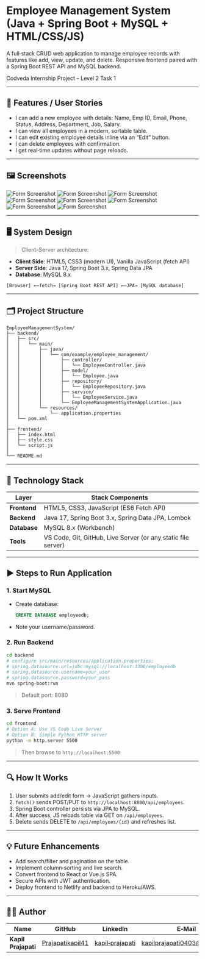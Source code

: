 # Employee Management System (Java + Spring Boot + MySQL + HTML/CSS/JS)  
A full‑stack CRUD web application to manage employee records with features like add, view, update, and delete. Responsive frontend paired with a Spring Boot REST API and MySQL backend.

Codveda Internship Project – Level 2 Task 1

---

## 🔧 Features / User Stories

- I can add a new employee with details: Name, Emp ID, Email, Phone, Status, Address, Department, Job, Salary.  
- I can view all employees in a modern, sortable table.  
- I can edit existing employee details inline via an “Edit” button.  
- I can delete employees with confirmation.  
- I get real‑time updates without page reloads.  

---

## 🖼️ Screenshots
   ![Form Screenshot](https://github.com/Prajapatikapil41/employee-management-system/blob/main/Images/Screenshot%20(153).png)
   ![Form Screenshot](https://github.com/Prajapatikapil41/employee-management-system/blob/main/Images/Screenshot%20(154).png)
   ![Form Screenshot](https://github.com/Prajapatikapil41/employee-management-system/blob/main/Images/Screenshot%20(155).png)
   ![Form Screenshot](https://github.com/Prajapatikapil41/employee-management-system/blob/main/Images/Screenshot%20(156).png)
   ![Form Screenshot](https://github.com/Prajapatikapil41/employee-management-system/blob/main/Images/Screenshot%20(157).png)
   ![Form Screenshot](https://github.com/Prajapatikapil41/employee-management-system/blob/main/Images/Screenshot%20(158).png)
   ![Form Screenshot](https://github.com/Prajapatikapil41/employee-management-system/blob/main/Images/Screenshot%20(159).png)
   ![Form Screenshot](https://github.com/Prajapatikapil41/employee-management-system/blob/main/Images/Screenshot%20(160).png)


---

## 🖥️ System Design

> Client–Server architecture:

- **Client Side**: HTML5, CSS3 (modern UI), Vanilla JavaScript (fetch API)  
- **Server Side**: Java 17, Spring Boot 3.x, Spring Data JPA  
- **Database**: MySQL 8.x  

```text
[Browser] ←–fetch→ [Spring Boot REST API] ←–JPA→ [MySQL database]
````

---

## 🗂️ Project Structure

```
EmployeeManagementSystem/
├── backend/
│   ├── src/
│   │   └── main/
│   │       ├── java/
│   │       │   └── com/example/employee_management/
│   │       │       ├── controller/
│   │       │       │   └── EmployeeController.java
│   │       │       ├── model/
│   │       │       │   └── Employee.java
│   │       │       ├── repository/
│   │       │       │   └── EmployeeRepository.java
│   │       │       ├── service/
│   │       │       │   └── EmployeeService.java
│   │       │       └── EmployeeManagementSystemApplication.java
│   │       └── resources/
│   │           └── application.properties
│   └── pom.xml
│
├── frontend/
│   ├── index.html
│   ├── style.css
│   └── script.js
│
└── README.md
```

---

## 🧰 Technology Stack

| Layer        | Stack Components                                              |
| ------------ | ------------------------------------------------------------- |
| **Frontend** | HTML5, CSS3, JavaScript (ES6 Fetch API)                       |
| **Backend**  | Java 17, Spring Boot 3.x, Spring Data JPA, Lombok             |
| **Database** | MySQL 8.x (Workbench)                                         |
| **Tools**    | VS Code, Git, GitHub, Live Server (or any static file server) |

---

## ▶️ Steps to Run Application

### 1. Start MySQL

* Create database:

  ```sql
  CREATE DATABASE employeedb;
  ```
* Note your username/password.

### 2. Run Backend

```bash
cd backend
# configure src/main/resources/application.properties:
# spring.datasource.url=jdbc:mysql://localhost:3306/employeedb
# spring.datasource.username=your_user
# spring.datasource.password=your_pass
mvn spring-boot:run
```

> Default port: 8080

### 3. Serve Frontend

```bash
cd frontend
# Option A: Use VS Code Live Server
# Option B: Simple Python HTTP server
python -m http.server 5500
```

> Then browse to `http://localhost:5500`

---

## 🔍 How It Works

1. User submits add/edit form → JavaScript gathers inputs.
2. `fetch()` sends POST/PUT to `http://localhost:8080/api/employees`.
3. Spring Boot controller persists via JPA to MySQL.
4. After success, JS reloads table via GET on `/api/employees`.
5. Delete sends DELETE to `/api/employees/{id}` and refreshes list.

---

## 💡 Future Enhancements

* Add search/filter and pagination on the table.
* Implement column‑sorting and live search.
* Convert frontend to React or Vue.js SPA.
* Secure APIs with JWT authentication.
* Deploy frontend to Netlify and backend to Heroku/AWS.

---

## 👨‍💻 Author

| Name                | GitHub                                                  | LinkedIn                                                                  | E‑Mail                                                              |
| ------------------- | ------------------------------------------------------- | ------------------------------------------------------------------------- | ------------------------------------------------------------------- |
| **Kapil Prajapati** | [Prajapatikapil41](https://github.com/Prajapatikapil41) | [kapil‑prajapati](https://www.linkedin.com/in/kapil-prajapati-7ba4b51b7/) | [kapilprajapati0403@gmail.com](mailto:kapilprajapati0403@gmail.com) |

